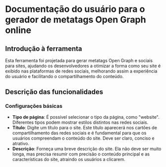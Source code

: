 # Documentação do usuário para o gerador de metatags Open Graph online

## Introdução à ferramenta

Esta ferramenta foi projetada para gerar metatags Open Graph e sociais para sites, ajudando os desenvolvedores a otimizar a forma como seu site é exibido nas plataformas de redes sociais, melhorando assim a experiência do usuário e facilitando o compartilhamento do conteúdo.

## Descrição das funcionalidades

### Configurações básicas

- **Tipo de página**: É possível selecionar o tipo da página, como "website". Diferentes tipos podem mostrar estilos distintos nas redes sociais.
- **Título**: Digite um título para o site. Este título aparecerá nos cartões de compartilhamento das redes sociais e é fundamental para que os usuários compreendam o conteúdo do site. Deve ser claro, conciso e atrativo.
- **Descrição**: Forneça uma breve descrição do site. Ela não deve ser muito longa, mas precisa resumir com precisão o conteúdo principal e as características do site, atraindo os usuários a clicarem.